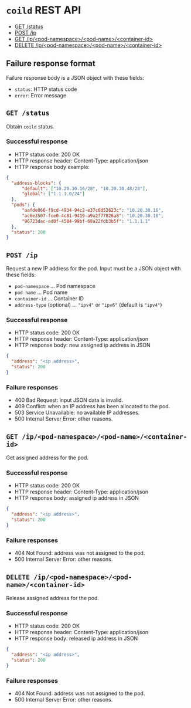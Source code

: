 `coild` REST API
================

- [GET /status](#status)
- [POST /ip](#post)
- [GET /ip/\<pod-namespace\>/\<pod-name\>/\<container-id\>](#get)
- [DELETE /ip/\<pod-namespace\>/\<pod-name\>/\<container-id\>](#delete)

## Failure response format

Failure response body is a JSON object with these fields:

- `status`: HTTP status code
- `error`: Error message

## <a name="status" />`GET /status`

Obtain `coild` status.

### Successful response

- HTTP status code: 200 OK
- HTTP response header: Content-Type: application/json
- HTTP response body example:

```json
{
  "address-blocks": {
      "default": ["10.20.30.16/28", "10.20.30.48/28"],
      "global": ["1.1.1.0/24"]
  },
  "pods": {
      "aafde066-f9cd-4934-94c2-e37c6d52623c": "10.20.30.16",
      "ac6e3507-fce0-4c81-9419-a9a2f77826a8": "10.20.30.18",
      "96723dac-ad0f-4584-99bf-68a22fdb3b5f": "1.1.1.1"
  },
  "status": 200
}
```

## <a name="post" />`POST /ip`

Request a new IP address for the pod.
Input must be a JSON object with these fields:

- `pod-namespace` ... Pod namespace
- `pod-name` ... Pod name
- `container-id` ... Container ID
- `address-type` (optional) ... `"ipv4"` or `"ipv6"` (default is `"ipv4"`)

### Successful response

- HTTP status code: 200 OK
- HTTP response header: Content-Type: application/json
- HTTP response body: new assigned ip address in JSON
```json
{
  "address": "<ip address>",
  "status": 200
}
```

### Failure responses

- 400 Bad Request: input JSON data is invalid.
- 409 Conflict: when an IP address has been allocated to the pod.
- 503 Service Unavailable: no available IP addresses.
- 500 Internal Server Error: other reasons.

## <a name="get" />`GET /ip/<pod-namespace>/<pod-name>/<container-id>`

Get assigned address for the pod.

### Successful response

- HTTP status code: 200 OK
- HTTP response header: Content-Type: application/json
- HTTP response body: assigned ip address in JSON
```json
{
  "address": "<ip address>",
  "status": 200
}
```

### Failure responses

- 404 Not Found: address was not assigned to the pod.
- 500 Internal Server Error: other reasons.

## <a name="delete" />`DELETE /ip/<pod-namespace>/<pod-name>/<container-id>`

Release assigned address for the pod.

### Successful response

- HTTP status code: 200 OK
- HTTP response header: Content-Type: application/json
- HTTP response body: released ip address in JSON
```json
{
  "address": "<ip address>",
  "status": 200
}
```

### Failure responses

- 404 Not Found: address was not assigned to the pod.
- 500 Internal Server Error: other reasons.
